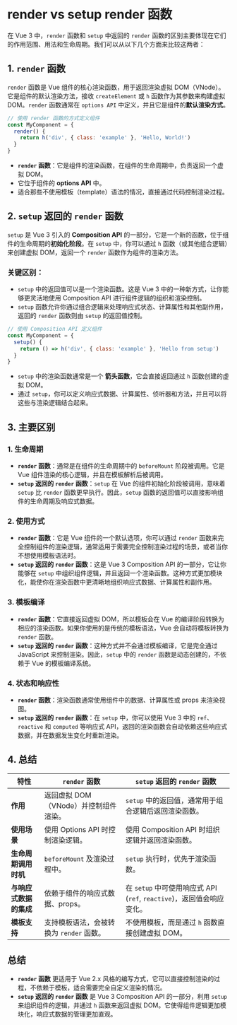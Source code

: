 # render vs setup render 函数

在 Vue 3 中，`render` 函数和 `setup` 中返回的 `render` 函数的区别主要体现在它们的作用范围、用法和生命周期。我们可以从以下几个方面来比较这两者：

## 1. **`render` 函数**

`render` 函数是 Vue 组件的核心渲染函数，用于返回渲染虚拟 DOM（VNode）。它是组件的默认渲染方法，接收 `createElement` 或 `h` 函数作为其参数来构建虚拟 DOM。`render` 函数通常在 `options API` 中定义，并且它是组件的**默认渲染方式**。

```js
// 使用 render 函数的方式定义组件
const MyComponent = {
  render() {
    return h('div', { class: 'example' }, 'Hello, World!')
  }
}
```

- **`render` 函数**：它是组件的渲染函数，在组件的生命周期中，负责返回一个虚拟 DOM。
- 它位于组件的 **options API** 中。
- 适合那些不使用模板（template）语法的情况，直接通过代码控制渲染过程。

## 2. **`setup` 返回的 `render` 函数**

`setup` 是 Vue 3 引入的 **Composition API** 的一部分，它是一个新的函数，位于组件的生命周期的**初始化阶段**。在 `setup` 中，你可以通过 `h` 函数（或其他组合逻辑）来创建虚拟 DOM，返回一个 `render` 函数作为组件的渲染方法。

### 关键区别：

- `setup` 中的返回值可以是一个渲染函数。这是 Vue 3 中的一种新方式，让你能够更灵活地使用 Composition API 进行组件逻辑的组织和渲染控制。
- `setup` 函数允许你通过组合逻辑来处理响应式状态、计算属性和其他副作用，返回的 `render` 函数则由 `setup` 的返回值控制。

```js
// 使用 Composition API 定义组件
const MyComponent = {
  setup() {
    return () => h('div', { class: 'example' }, 'Hello from setup')
  }
}
```

- `setup` 中的渲染函数通常是一个 **箭头函数**，它会直接返回通过 `h` 函数创建的虚拟 DOM。
- 通过 `setup`，你可以定义响应式数据、计算属性、侦听器和方法，并且可以将这些与渲染逻辑结合起来。

## 3. **主要区别**

### 1. **生命周期**

- **`render` 函数**：通常是在组件的生命周期中的 `beforeMount` 阶段被调用。它是 Vue 组件渲染的核心逻辑，并且在模板解析后被调用。
- **`setup` 返回的 `render` 函数**：`setup` 在 Vue 的组件初始化阶段被调用，意味着 `setup` 比 `render` 函数更早执行。因此，`setup` 函数的返回值可以直接影响组件的生命周期及响应式数据。

### 2. **使用方式**

- **`render` 函数**：它是 Vue 组件的一个默认选项，你可以通过 `render` 函数来完全控制组件的渲染逻辑，通常适用于需要完全控制渲染过程的场景，或者当你不想使用模板语法时。
- **`setup` 返回的 `render` 函数**：这是 Vue 3 Composition API 的一部分，它让你能够在 `setup` 中组织组件逻辑，并且返回一个渲染函数。这种方式更加模块化，能使你在渲染函数中更清晰地组织响应式数据、计算属性和副作用。

### 3. **模板编译**

- **`render` 函数**：它直接返回虚拟 DOM，所以模板会在 Vue 的编译阶段转换为相应的渲染函数。如果你使用的是传统的模板语法，Vue 会自动将模板转换为 `render` 函数。
- **`setup` 返回的 `render` 函数**：这种方式并不会通过模板编译，它是完全通过 JavaScript 来控制渲染。因此，`setup` 中的 `render` 函数是动态创建的，不依赖于 Vue 的模板编译系统。

### 4. **状态和响应性**

- **`render` 函数**：渲染函数通常使用组件中的数据、计算属性或 props 来渲染视图。
- **`setup` 返回的 `render` 函数**：在 `setup` 中，你可以使用 Vue 3 中的 `ref`、`reactive` 和 `computed` 等响应式 API，返回的渲染函数会自动依赖这些响应式数据，并在数据发生变化时重新渲染。

## 4. **总结**

| 特性                   | `render` 函数                            | `setup` 返回的 `render` 函数                                          |
| ---------------------- | ---------------------------------------- | --------------------------------------------------------------------- |
| **作用**               | 返回虚拟 DOM（VNode）并控制组件渲染。    | `setup` 中的返回值，通常用于组合逻辑后返回渲染函数。                  |
| **使用场景**           | 使用 Options API 时控制渲染逻辑。        | 使用 Composition API 时组织逻辑并返回渲染函数。                       |
| **生命周期调用时机**   | `beforeMount` 及渲染过程中。             | `setup` 执行时，优先于渲染函数。                                      |
| **与响应式数据的集成** | 依赖于组件的响应式数据、props。          | 在 `setup` 中可使用响应式 API (`ref`, `reactive`)，返回值会响应变化。 |
| **模板支持**           | 支持模板语法，会被转换为 `render` 函数。 | 不使用模板，而是通过 `h` 函数直接创建虚拟 DOM。                       |

## 总结

- **`render` 函数** 更适用于 Vue 2.x 风格的编写方式，它可以直接控制渲染的过程，不依赖于模板，适合需要完全自定义渲染的情况。
- **`setup` 返回的 `render` 函数** 是 Vue 3 Composition API 的一部分，利用 `setup` 来组织组件的逻辑，并通过 `h` 函数来返回虚拟 DOM。它使得组件逻辑更加模块化，响应式数据的管理更加直观。

